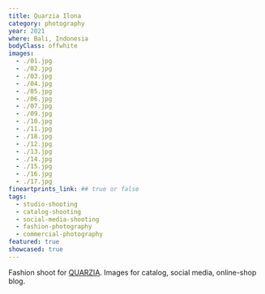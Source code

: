 ```yaml
---
title: Quarzia Ilona
category: photography
year: 2021
where: Bali, Indonesia
bodyClass: offwhite
images:
  - ./01.jpg
  - ./02.jpg
  - ./03.jpg
  - ./04.jpg
  - ./05.jpg
  - ./06.jpg
  - ./07.jpg
  - ./09.jpg
  - ./10.jpg
  - ./11.jpg
  - ./18.jpg
  - ./12.jpg
  - ./13.jpg
  - ./14.jpg
  - ./15.jpg
  - ./16.jpg
  - ./17.jpg
fineartprints_link: ## true or false
tags:
  - studio-shooting
  - catalog-shooting
  - social-media-shooting
  - fashion-photography
  - commercial-photography
featured: true
showcased: true
---
```


Fashion shoot for [QUARZIA](https://quarzia.it/). Images for catalog, social media, online-shop blog.
